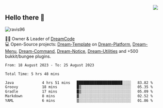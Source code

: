 <img align='right' src="https://github-readme-stats.vercel.app/api?username=Ravis96&show_icons=true">

## Hello there 👋
<p align="left"> <img src="https://komarev.com/ghpvc/?username=ravis96&label=Profile%20views&color=0e75b6&style=flat" alt="ravis96" /> </p>

👨‍💻 Owner & Leader of [DreamCode](https://github.com/DreamPoland) <br>
💻 Open-Source projects: [Dream-Template](https://github.com/DreamPoland/dream-template) on [Dream-Platform](https://github.com/DreamPoland/dream-platform), [Dream-Menu](https://github.com/DreamPoland/dream-menu), [Dream-Command](https://github.com/DreamPoland/dream-command), [Dream-Notice](https://github.com/DreamPoland/dream-notice), [Dream-Utilities](https://github.com/DreamPoland/dream-utilities) and +500 bukkit/bungee plugins.

<!--START_SECTION:waka-->

```txt
From: 18 August 2023 - To: 25 August 2023

Total Time: 5 hrs 48 mins

Java             4 hrs 51 mins   █████████████████████░░░░   83.82 %
Groovy           18 mins         █▒░░░░░░░░░░░░░░░░░░░░░░░   05.35 %
Gradle           17 mins         █▒░░░░░░░░░░░░░░░░░░░░░░░   05.09 %
Markdown         8 mins          ▓░░░░░░░░░░░░░░░░░░░░░░░░   02.52 %
YAML             6 mins          ▒░░░░░░░░░░░░░░░░░░░░░░░░   01.86 %
```

<!--END_SECTION:waka-->
